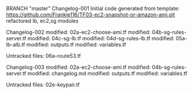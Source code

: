 BRANCH "master" 
Changelog-001
Initial code generated from template: https://github.com/Frankie116/TF03-ec2-snapshot-or-amazon-ami.git
refactored lb, ec2,sg modules

Changelog-002
        modified:   02a-ec2-choose-ami.tf
        modified:   04b-sg-rules-server.tf
        modified:   04c-sg-lb.tf
        modified:   04d-sg-rules-lb.tf
        modified:   05a-lb-alb.tf
        modified:   outputs.tf
        modified:   variables.tf

Untracked files:
        06a-route53.tf


Changelog-003
        modified:   02a-ec2-choose-ami.tf
        modified:   04b-sg-rules-server.tf
        modified:   changelog.md
        modified:   outputs.tf
        modified:   variables.tf

Untracked files:
        02e-keypair.tf